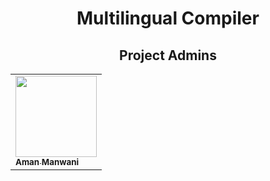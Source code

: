 <h1 align="center">Multilingual Compiler</h1>

<h2 align=center>Project Admins</h2> 

<div align="center">
<table>
  <tbody>
  <tr>
        <td ><a href="https://github.com/piyushgit011"><img alt="" src="https://avatars.githubusercontent.com/u/104587833?s=400&u=49437279084987493020f3ee95b1c10cdf524b9b&v=4" width="130px;"><br><sub><b> Aman Manwani </b></sub></a></td> </a></td>
  </tr>
</tbody></table>
</div>
